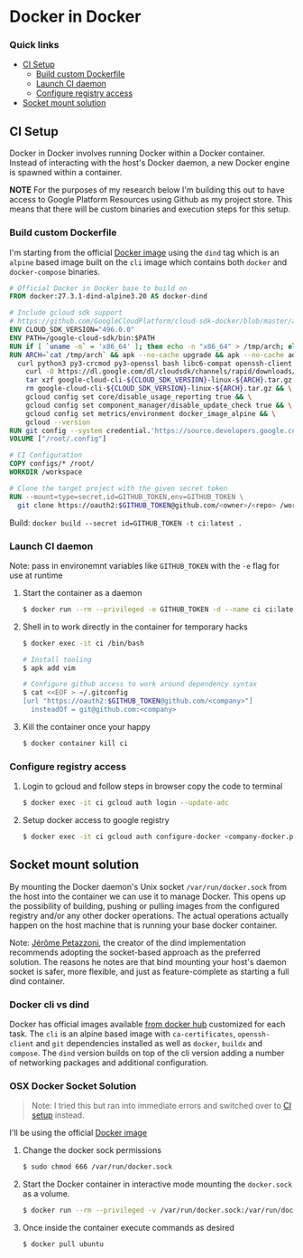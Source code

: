 # Docker in Docker

### Quick links
* [CI Setup](#ci-setup)
  * [Build custom Dockerfile](#build-custom-dockerfile)
  * [Launch CI daemon](#launch-ci-daemon)
  * [Configure registry access](#configure-registry-access)
* [Socket mount solution](#socket-mount-solution)

## CI Setup
Docker in Docker involves running Docker within a Docker container. Instead of interacting with the 
host's Docker daemon, a new Docker engine is spawned within a container.

**NOTE** For the purposes of my research below I'm building this out to have access to Google 
Platform Resources using Github as my project store. This means that there will be custom binaries 
and execution steps for this setup.

### Build custom Dockerfile
I'm starting from the official [Docker image](https://hub.docker.com/_/docker) using the `dind` tag 
which is an `alpine` based image built on the `cli` image which contains both `docker` and 
`docker-compose` binaries.

```Dockerfile
# Official Docker in Docker base to build on
FROM docker:27.3.1-dind-alpine3.20 AS docker-dind

# Include gcloud sdk support
# https://github.com/GoogleCloudPlatform/cloud-sdk-docker/blob/master/alpine/Dockerfile
ENV CLOUD_SDK_VERSION="496.0.0"
ENV PATH=/google-cloud-sdk/bin:$PATH
RUN if [ `uname -m` = 'x86_64' ]; then echo -n "x86_64" > /tmp/arch; else echo -n "arm" > /tmp/arch; fi;
RUN ARCH=`cat /tmp/arch` && apk --no-cache upgrade && apk --no-cache add \
  curl python3 py3-crcmod py3-openssl bash libc6-compat openssh-client git gnupg && \
    curl -O https://dl.google.com/dl/cloudsdk/channels/rapid/downloads/google-cloud-cli-${CLOUD_SDK_VERSION}-linux-${ARCH}.tar.gz && \
    tar xzf google-cloud-cli-${CLOUD_SDK_VERSION}-linux-${ARCH}.tar.gz && \
    rm google-cloud-cli-${CLOUD_SDK_VERSION}-linux-${ARCH}.tar.gz && \
    gcloud config set core/disable_usage_reporting true && \
    gcloud config set component_manager/disable_update_check true && \
    gcloud config set metrics/environment docker_image_alpine && \
    gcloud --version
RUN git config --system credential.'https://source.developers.google.com'.helper gcloud.sh
VOLUME ["/root/.config"]

# CI Configuration
COPY configs/* /root/
WORKDIR /workspace

# Clone the target project with the given secret token
RUN --mount=type=secret,id=GITHUB_TOKEN,env=GITHUB_TOKEN \
  git clone https://oauth2:$GITHUB_TOKEN@github.com/<owner>/<repo> /workspace
```

Build: `docker build --secret id=GITHUB_TOKEN -t ci:latest .`

### Launch CI daemon
Note: pass in environemnt variables like `GITHUB_TOKEN` with the `-e` flag for use at runtime

1. Start the container as a daemon
   ```bash
   $ docker run --rm --privileged -e GITHUB_TOKEN -d --name ci ci:latest
   ```
2. Shell in to work directly in the container for temporary hacks
   ```bash
   $ docker exec -it ci /bin/bash

   # Install tooling
   $ apk add vim

   # Configure github access to work around dependency syntax
   $ cat <<EOF > ~/.gitconfig 
   [url "https://oauth2:$GITHUB_TOKEN@github.com/<company>"]
     insteadOf = git@github.com:<company>
   ```
3. Kill the container once your happy
   ```bash
   $ docker container kill ci
   ```

### Configure registry access
1. Login to gcloud and follow steps in browser copy the code to terminal
   ```bash
   $ docker exec -it ci gcloud auth login --update-adc
   ```
2. Setup docker access to google registry
   ```bash
   $ docker exec -it ci gcloud auth configure-docker <company-docker.pkg.dev>
   ```

## Socket mount solution
By mounting the Docker daemon's Unix socket `/var/run/docker.sock` from the host into the container 
we can use it to manage Docker. This opens up the possibility of building, pushing or pulling 
images from the configured registry and/or any other docker operations. The actual operations 
actually happen on the host machine that is running your base docker container.

Note: [Jérôme Petazzoni](https://jpetazzo.github.io/2015/09/03/do-not-use-docker-in-docker-for-ci/), 
the creator of the dind implementation recommends adopting the socket-based approach as the preferred 
solution. The reasons he notes are that bind mounting your host's daemon socket is safer, more 
flexible, and just as feature-complete as starting a full dind container.

### Docker cli vs dind
Docker has official images available [from docker hub](https://hub.docker.com/_/docker) customized 
for each task. The `cli` is an alpine based image with `ca-certificates`, `openssh-client` and `git` 
dependencies installed as well as `docker`, `buildx` and `compose`. The `dind` version builds on top 
of the cli version adding a number of networking packages and additional configuration.

### OSX Docker Socket Solution
> Note: I tried this but ran into immediate errors and switched over to [CI setup](#ci-setup) 
> instead.

I'll be using the official [Docker image](https://hub.docker.com/_/docker)

1. Change the docker sock permissions
   ```bash
   $ sudo chmod 666 /var/run/docker.sock
   ```
2. Start the Docker container in interactive mode mounting the `docker.sock` as a volume.
   ```bash
   $ docker run --rm --privileged -v /var/run/docker.sock:/var/run/docker.sock -ti docker
   ```
3. Once inside the container execute commands as desired
   ```bash
   $ docker pull ubuntu 
   ```
